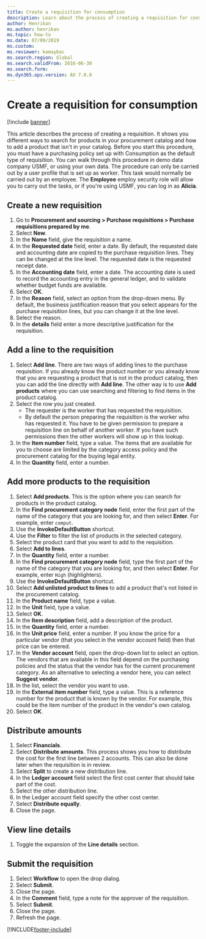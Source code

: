 ```yaml
--- 
title: Create a requisition for consumption
description: Learn about the process of creating a requisition for consumption, including a step-by-step process using the USMF demo data company. 
author: Henrikan
ms.author: henrikan
ms.topic: how-to
ms.date: 07/09/2019
ms.custom:
ms.reviewer: kamaybac 
ms.search.region: Global
ms.search.validFrom: 2016-06-30
ms.search.form: 
ms.dyn365.ops.version: AX 7.0.0 
---
```


# Create a requisition for consumption

[!include [banner](../../includes/banner.md)]

This article describes the process of creating a requisition. It shows you different ways to search for products in your procurement catalog and how to add a product that isn't in your catalog. Before you start this procedure, you must have a purchasing policy set up with Consumption as the default type of requisition. You can walk through this procedure in demo data company USMF, or using your own data. The procedure can only be carried out by a user profile that is set up as worker. This task would normally be carried out by an employee. The **Employee** employ security role will allow you to carry out the tasks, or if you're using USMF, you can log in as **Alicia**.


## Create a new requisition
1. Go to **Procurement and sourcing > Purchase requisitions > Purchase requisitions prepared by me**.
2. Select **New**.
3. In the **Name** field, give the requisition a name.
4. In the **Requested date** field, enter a date. By default, the requested date and accounting date are copied to the purchase requisition lines. They can be changed at the line level. The requested date is the requested receipt date.  
5. In the **Accounting date** field, enter a date. The accounting date is used to record the accounting entry in the general ledger, and to validate whether budget funds are available.  
6. Select **OK**.
7. In the **Reason** field, select an option from the drop-down menu. By default, the business justification reason that you select appears for the purchase requisition lines, but you can change it at the line level.  
8. Select the reason.
9. In the **details** field enter a more descriptive justification for the requisition.

## Add a line to the requisition
1. Select **Add line**. There are two ways of adding lines to the purchase requisition. If you already know the product number or you already know that you are requesting a product that is not in the product catalog, then you can add the line directly with **Add line**. The other way is to use **Add products** where you can use searching and filtering to find items in the product catalog.    
2. Select the row you just created.
    - The requester is the worker that has requested the requisition.   
    - By default the person preparing the requisition is the worker who has requested it. You have to be given permission to prepare a requisition line on behalf of another worker. If you have such permissions then the other workers will show up in this lookup.  
3. In the **Item number** field, type a value. The items that are available for you to choose are limited by the category access policy and the procurement catalog for the buying legal entity.   
4. In the **Quantity** field, enter a number.

## Add more products to the requisition
1. Select **Add products**. This is the option where you can search for products in the product catalog.    
2. In the **Find procurement category node** field, enter the first part of the name of the category that you are looking for, and then select **Enter**. For example, enter `comput`.  
3. Use the **InvokeDefaultButton** shortcut.
4. Use the **Filter** to filter the list of products in the selected category.
5. Select the product card that you want to add to the requisition.
6. Select **Add to lines**.
7. In the **Quantity** field, enter a number.
8. In the **Find procurement category node** field, type the first part of the name of the category that you are looking for, and then select **Enter**. For example, enter `High` (highlighters).  
9. Use the **InvokeDefaultButton** shortcut.
10. Select **Add unlisted product to lines** to add a product that's not listed in the procurement catalog.
11. In the **Product name** field, type a value.
12. In the **Unit** field, type a value.
13. Select **OK**.
14. In the **Item description** field, add a description of the product.
15. In the **Quantity** field, enter a number.
16. In the **Unit price** field, enter a number. If you know the price for a particular vendor (that you select in the vendor account field) then that price can be entered.   
17. In the **Vendor account** field, open the drop-down list to select an option. The vendors that are available in this field depend on the purchasing policies and the status that the vendor has for the current procurement category. As an alternative to selecting a vendor here, you can select **Suggest vendor**.    
18. In the list, select the vendor you want to use.
19. In the **External item number** field, type a value. This is a reference number for the product that is known by the vendor. For example, this could be the item number of the product in the vendor's own catalog.  
20. Select **OK**.

## Distribute amounts
1. Select **Financials**.
2. Select **Distribute amounts**. This process shows you how to distribute the cost for the first line between 2 accounts. This can also be done later when the requisition is in review.  
3. Select **Split** to create a new distribution line.
4. In the **Ledger account** field select the first cost center that should take part of the cost.
5. Select the other distribution line.
6. In the Ledger account field specify the other cost center.
7. Select **Distribute equally**.
8. Close the page.

## View line details
1. Toggle the expansion of the **Line details** section.

## Submit the requisition
1. Select **Workflow** to open the drop dialog.
2. Select **Submit**.
3. Close the page.
4. In the **Comment** field, type a note for the approver of the requisition.
5. Select **Submit**.
6. Close the page.
7. Refresh the page.



[!INCLUDE[footer-include](../../../includes/footer-banner.md)]